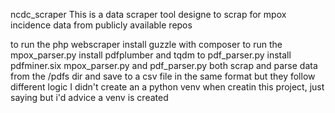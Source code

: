 ncdc_scraper
This is a data scraper tool designe to scrap for mpox incidence data from publicly available repos

to run the php webscraper install guzzle with composer
to run the mpox_parser.py install pdfplumber and tqdm
to pdf_parser.py install pdfminer.six
mpox_parser.py and pdf_parser.py both scrap and parse data from the /pdfs dir and save to a csv file in the same format
but they follow different logic
I didn't create an a python venv when creatin this project, just saying but i'd advice a venv is created
